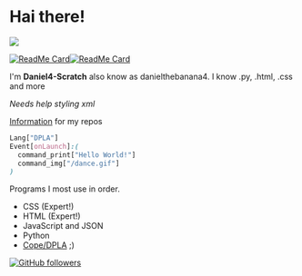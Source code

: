 # Hai there!
<img src="https://github-readme-stats.vercel.app/api/top-langs/?username=Daniel4-Scratch&layout=compact" />


[![ReadMe Card](https://github-readme-stats.vercel.app/api/pin/?username=SnapForks&repo=SnapForks)](https://github.com/SnapForks/SnapForks)[![ReadMe Card](https://github-readme-stats.vercel.app/api/pin/?username=Daniel4-Scratch&repo=JuiceBox)](https://github.com/SnapForks/SnapForks)

I'm **Daniel4-Scratch** also know as danielthebanana4. I know .py, .html, .css and more

*Needs help styling xml*

[Information](https://daniel4-scratch.github.io/Info/) for my repos

```css
Lang["DPLA"]
Event[onLaunch]:(
  command_print["Hello World!"]
  command_img["/dance.gif"]
)
```
Programs I most use in order.
<ul>
  <li>CSS (Expert!)</li>
  <li>HTML (Expert!)</li>
  <li>JavaScript and JSON</li>
  <li>Python</li>
  <li><a href="https://dpla-s.github.io/about" target="_newtab">Cope/DPLA</a> ;)</li>
</ul>

[![GitHub followers](https://img.shields.io/github/followers/Daniel4-Scratch?label=Followers&style=social)](https://github.com/Daniel4-Scratch?tab=followers)
